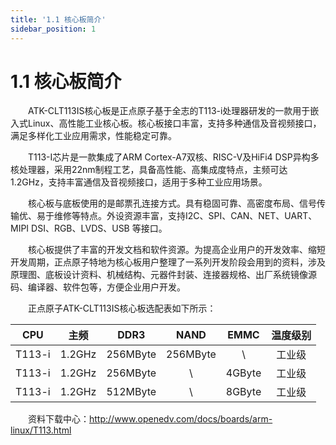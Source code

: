 ```yaml
---
title: '1.1 核心板简介'
sidebar_position: 1
---
```


# 1.1 核心板简介

&emsp;&emsp;ATK-CLT113IS核心板是正点原子基于全志的T113-i处理器研发的一款用于嵌入式Linux、高性能工业核心板。核心板接口丰富，支持多种通信及音视频接口，满足多样化工业应用需求，性能稳定可靠。

&emsp;&emsp;T113-I芯片是一款集成了ARM Cortex-A7双核、RISC-V及HiFi4 DSP异构多核处理器，采用22nm制程工艺，具备高性能、高集成度特点，主频可达1.2GHz，支持丰富通信及音视频接口，适用于多种工业应用场景。

&emsp;&emsp;核心板与底板使用的是邮票孔连接方式。具有稳固可靠、高密度布局、信号传输优、易于维修等特点。外设资源丰富，支持I2C、SPI、CAN、NET、UART、MIPI DSI、RGB、LVDS、USB 等接口。

&emsp;&emsp;核心板提供了丰富的开发文档和软件资源。为提高企业用户的开发效率、缩短开发周期，正点原子特地为核心板用户整理了一系列开发阶段会用到的资料，涉及原理图、底板设计资料、机械结构、元器件封装、连接器规格、出厂系统镜像源码、编译器、软件包等，方便企业用户开发。

&emsp;&emsp;正点原子ATK-CLT113IS核心板选配表如下所示：

| CPU    | 主频   | DDR3     | NAND     | EMMC   | 温度级别 |
| :----: | :----: | :------: | :------: | :----: | :------: |
| T113-i | 1.2GHz | 256MByte | 256MByte | \      | 工业级   |
| T113-i | 1.2GHz | 256MByte | \        | 4GByte | 工业级   |
| T113-i | 1.2GHz | 512MByte | \        | 8GByte | 工业级   |


&emsp;&emsp;资料下载中心：http://www.openedv.com/docs/boards/arm-linux/T113.html


